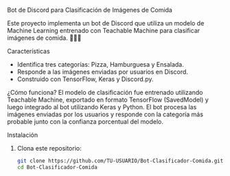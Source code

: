 Bot de Discord para Clasificación de Imágenes de Comida

Este proyecto implementa un bot de Discord que utiliza un modelo de Machine Learning entrenado con Teachable Machine para clasificar imágenes de comida. 🥗🍕🍔

Características
- Identifica tres categorías: Pizza, Hamburguesa y Ensalada.
- Responde a las imágenes enviadas por usuarios en Discord.
- Construido con TensorFlow, Keras y Discord.py.

¿Cómo funciona?
El modelo de clasificación fue entrenado utilizando Teachable Machine, exportado en formato TensorFlow (SavedModel) y luego integrado al bot utilizando Keras y Python. El bot procesa las imágenes enviadas por los usuarios y responde con la categoría más probable junto con la confianza porcentual del modelo.

Instalación
1. Clona este repositorio:
   ```sh
   git clone https://github.com/TU-USUARIO/Bot-Clasificador-Comida.git
   cd Bot-Clasificador-Comida